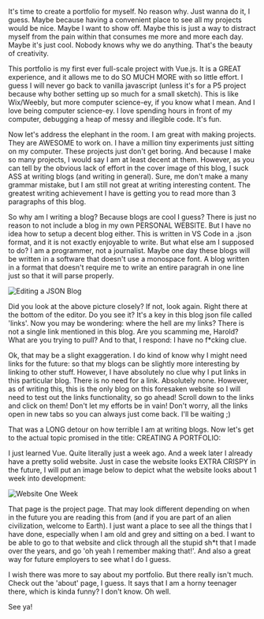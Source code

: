 It's time to create a portfolio for myself. No reason why. Just wanna do it, I guess. Maybe because having a convenient place to see all my projects would be nice. Maybe I want to show off. Maybe this is just a way to distract myself from the pain within that consumes me more and more each day. Maybe it's just cool. Nobody knows why we do anything. That's the beauty of creativity.

This portfolio is my first ever full-scale project with Vue.js. It is a GREAT experience, and it allows me to do SO MUCH MORE with so little effort. I guess I will never go back to vanilla javascript (unless it's for a P5 project because why bother setting up so much for a small sketch). This is like Wix/Weebly, but more computer science-ey, if you know what I mean. And I love being computer science-ey. I love spending hours in front of my computer, debugging a heap of messy and illegible code. It's fun.

Now let's address the elephant in the room. I am great with making projects. They are AWESOME to work on. I have a million tiny experiments just sitting on my computer. These projects just don't get boring. And because I make so many projects, I would say I am at least decent at them. However, as you can tell by the obvious lack of effort in the cover image of this blog, I suck ASS at writing blogs (and writing in general). Sure, me don't make a many grammar mistake, but I am still not great at writing interesting content. The greatest writing achievement I have is getting you to read more than 3 paragraphs of this blog.

So why am I writing a blog? Because blogs are cool I guess? There is just no reason to not include a blog in my own PERSONAL WEBSITE. But I have no idea how to setup a decent blog either. This is written in VS Code in a .json format, and it is not exactly enjoyable to write. But what else am I supposed to do? I am a programmer, not a journalist. Maybe one day these blogs will be written in a software that doesn't use a monospace font. A blog written in a format that doesn't require me to write an entire paragrah in one line just so that it will parse properly.

![Editing a JSON Blog](https://v3.api.haroldkwan.com/blogs/images/editingAJsonBlog.png)

Did you look at the above picture closely? If not, look again. Right there at the bottom of the editor. Do you see it? It's a key in this blog json file called 'links'. Now you may be wondering: where the hell are my links? There is not a single link mentioned in this blog. Are you scamming me, Harold? What are you trying to pull? And to that, I respond: I have no f\*cking clue.

Ok, that may be a slight exaggeration. I do kind of know why I might need links for the future: so that my blogs can be slightly more interesting by linking to other stuff. However, I have absolutely no clue why I put links in this particular blog. There is no need for a link. Absolutely none. However, as of writing this, this is the only blog on this foresaken website so I will need to test out the links functionality, so go ahead! Scroll down to the links and click on them! Don't let my efforts be in vain! Don't worry, all the links open in new tabs so you can always just come back. I'll be waiting ;)

That was a LONG detour on how terrible I am at writing blogs. Now let's get to the actual topic promised in the title: CREATING A PORTFOLIO:

I just learned Vue. Quite literally just a week ago. And a week later I already have a pretty solid website. Just in case the website looks EXTRA CRISPY in the future, I will put an image below to depict what the website looks about 1 week into development:

![Website One Week](https://v3.api.haroldkwan.com/blogs/images/websiteOneWeek.png)

That page is the project page. That may look different depending on when in the future you are reading this from (and if you are part of an alien civilization, welcome to Earth). I just want a place to see all the things that I have done, especially when I am old and grey and sitting on a bed. I want to be able to go to that website and click through all the stupid sh\*t that I made over the years, and go 'oh yeah I remember making that!'. And also a great way for future employers to see what I do I guess.

I wish there was more to say about my portfolio. But there really isn't much. Check out the 'about' page, I guess. It says that I am a horny teenager there, which is kinda funny? I don't know. Oh well.

See ya!
